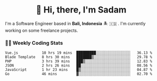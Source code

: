 <h1 align="center">👋 Hi, there, I'm Sadam</h1>
<p>I'm a Software Engineer based in <strong>Bali, Indonesia</strong> 🏝️ 🇮🇩 . I'm currently working on some freelance projects.</p>

### 👨‍💻 Weekly Coding Stats
<!--START_SECTION:waka-->

```text
Vue.js           10 hrs 19 mins  █████████░░░░░░░░░░░░░░░░   36.13 %
Blade Template   8 hrs 30 mins   ███████▒░░░░░░░░░░░░░░░░░   29.78 %
PHP              3 hrs 39 mins   ███▒░░░░░░░░░░░░░░░░░░░░░   12.83 %
JSON             2 hrs 26 mins   ██░░░░░░░░░░░░░░░░░░░░░░░   08.56 %
JavaScript       1 hr 23 mins    █▒░░░░░░░░░░░░░░░░░░░░░░░   04.87 %
Go               46 mins         ▓░░░░░░░░░░░░░░░░░░░░░░░░   02.70 %
```

<!--END_SECTION:waka-->

